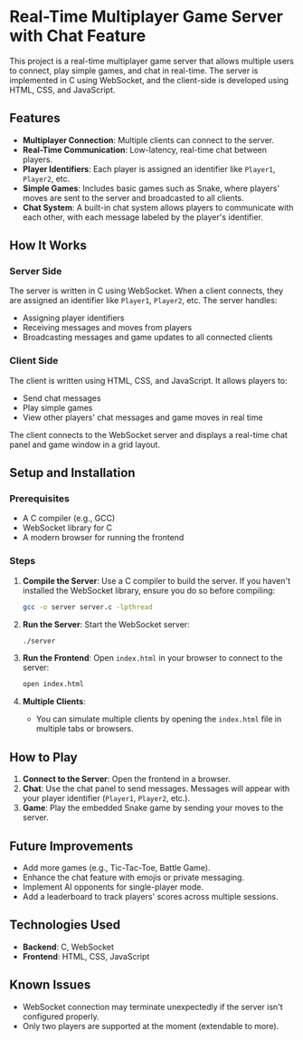 # Real-Time Multiplayer Game Server with Chat Feature

This project is a real-time multiplayer game server that allows multiple users to connect, play simple games, and chat in real-time. The server is implemented in C using WebSocket, and the client-side is developed using HTML, CSS, and JavaScript.

## Features

- **Multiplayer Connection**: Multiple clients can connect to the server.
- **Real-Time Communication**: Low-latency, real-time chat between players.
- **Player Identifiers**: Each player is assigned an identifier like `Player1`, `Player2`, etc.
- **Simple Games**: Includes basic games such as Snake, where players' moves are sent to the server and broadcasted to all clients.
- **Chat System**: A built-in chat system allows players to communicate with each other, with each message labeled by the player's identifier.


## How It Works

### Server Side
The server is written in C using WebSocket. When a client connects, they are assigned an identifier like `Player1`, `Player2`, etc. The server handles:
- Assigning player identifiers
- Receiving messages and moves from players
- Broadcasting messages and game updates to all connected clients

### Client Side
The client is written using HTML, CSS, and JavaScript. It allows players to:
- Send chat messages
- Play simple games
- View other players' chat messages and game moves in real time

The client connects to the WebSocket server and displays a real-time chat panel and game window in a grid layout.

## Setup and Installation

### Prerequisites

- A C compiler (e.g., GCC)
- WebSocket library for C
- A modern browser for running the frontend

### Steps

1. **Compile the Server**:
    Use a C compiler to build the server. If you haven't installed the WebSocket library, ensure you do so before compiling:
    ```bash
    gcc -o server server.c -lpthread
    ```

2. **Run the Server**:
    Start the WebSocket server:
    ```bash
    ./server
    ```

3. **Run the Frontend**:
    Open `index.html` in your browser to connect to the server:
    ```bash
    open index.html
    ```

4. **Multiple Clients**:
    - You can simulate multiple clients by opening the `index.html` file in multiple tabs or browsers.

## How to Play

1. **Connect to the Server**: Open the frontend in a browser.
2. **Chat**: Use the chat panel to send messages. Messages will appear with your player identifier (`Player1`, `Player2`, etc.).
3. **Game**: Play the embedded Snake game by sending your moves to the server.

## Future Improvements

- Add more games (e.g., Tic-Tac-Toe, Battle Game).
- Enhance the chat feature with emojis or private messaging.
- Implement AI opponents for single-player mode.
- Add a leaderboard to track players' scores across multiple sessions.

## Technologies Used

- **Backend**: C, WebSocket
- **Frontend**: HTML, CSS, JavaScript

## Known Issues

- WebSocket connection may terminate unexpectedly if the server isn't configured properly.
- Only two players are supported at the moment (extendable to more).
